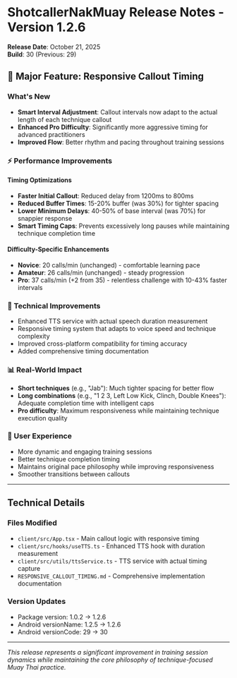 # ShotcallerNakMuay Release Notes - Version 1.2.6

**Release Date**: October 21, 2025  
**Build**: 30 (Previous: 29)

## 🚀 Major Feature: Responsive Callout Timing

### What's New
- **Smart Interval Adjustment**: Callout intervals now adapt to the actual length of each technique callout
- **Enhanced Pro Difficulty**: Significantly more aggressive timing for advanced practitioners
- **Improved Flow**: Better rhythm and pacing throughout training sessions

### ⚡ Performance Improvements

#### Timing Optimizations
- **Faster Initial Callout**: Reduced delay from 1200ms to 800ms
- **Reduced Buffer Times**: 15-20% buffer (was 30%) for tighter spacing
- **Lower Minimum Delays**: 40-50% of base interval (was 70%) for snappier response
- **Smart Timing Caps**: Prevents excessively long pauses while maintaining technique completion time

#### Difficulty-Specific Enhancements
- **Novice**: 20 calls/min (unchanged) - comfortable learning pace
- **Amateur**: 26 calls/min (unchanged) - steady progression
- **Pro**: 37 calls/min (+2 from 35) - relentless challenge with 10-43% faster intervals

### 🔧 Technical Improvements
- Enhanced TTS service with actual speech duration measurement
- Responsive timing system that adapts to voice speed and technique complexity
- Improved cross-platform compatibility for timing accuracy
- Added comprehensive timing documentation

### 📊 Real-World Impact
- **Short techniques** (e.g., "Jab"): Much tighter spacing for better flow
- **Long combinations** (e.g., "1 2 3, Left Low Kick, Clinch, Double Knees"): Adequate completion time with intelligent caps
- **Pro difficulty**: Maximum responsiveness while maintaining technique execution quality

### 🎯 User Experience
- More dynamic and engaging training sessions
- Better technique completion timing
- Maintains original pace philosophy while improving responsiveness
- Smoother transitions between callouts

---

## Technical Details

### Files Modified
- `client/src/App.tsx` - Main callout logic with responsive timing
- `client/src/hooks/useTTS.ts` - Enhanced TTS hook with duration measurement
- `client/src/utils/ttsService.ts` - TTS service with actual timing capture
- `RESPONSIVE_CALLOUT_TIMING.md` - Comprehensive implementation documentation

### Version Updates
- Package version: 1.0.2 → 1.2.6
- Android versionName: 1.2.5 → 1.2.6
- Android versionCode: 29 → 30

---

*This release represents a significant improvement in training session dynamics while maintaining the core philosophy of technique-focused Muay Thai practice.*